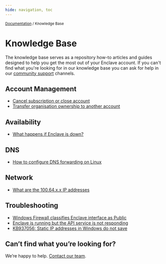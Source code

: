 ```yaml
---
hide: navigation, toc
---
```


<small>[Documentation](/) / Knowledge Base</small>

# Knowledge Base

The knowledge base serves as a repository how-to articles and guides designed to help you get the most out of your Enclave account. If you can't find what you're looking for in our knowledge base you can ask for help in our [community support](/community-support/) channels.

## Account Management

- [Cancel subscription or close account](/kb/cancel-subscription)
- [Transfer organisation ownership to another account](/kb/transfer-ownership)

## Availability

- [What happens if Enclave is down?](/kb/what-happens-if-enclave-is-down)

## DNS

- [How to configure DNS forwarding on Linux](/kb/how-to-configure-dns-forwarding-on-linux)

## Network

- [What are the 100.64.x.x IP addresses](/kb/what-are-100.64.x.x-ip-addresses)

## Troubleshooting

- [Windows Firewall classifies Enclave interface as Public](/kb/windows-firewall-classifies-enclave-interface-as-public)
- [Enclave is running but the API service is not responding](/kb/enclave-is-running-but-the-api-service-is-not-responding)
- [KB937056: Static IP addresses in Windows do not save](/kb/static-ip-addresses-in-windows-do-not-save)

<!-- - [Certificate lifetime management and best practice](/kb/certificate-lifetime-management-and-best-practice) -->

## Can’t find what you’re looking for?
We’re happy to help. [Contact our team](mailto:support@enclave.io).
